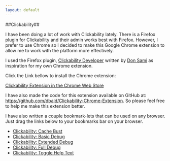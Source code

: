 ```yaml
---
layout: default
---
```

##Clickability##

I have been doing a lot of work with Clickability lately. There is a Firefox plugin for Clickability and their admin works best with Firefox. However, I prefer to use Chrome so I decided to make this Google Chrome extension to allow me to work with the platform more effectively.

I used the Firefox plugin, <a target="_blank" href="https://addons.mozilla.org/en-US/firefox/addon/clickability-developer/">Clickability Developer</a> written by <a target="_blank" href="http://www.donsami.com/">Don Sami</a> as inspiration for my own Chrome extension.

Click the Link bellow to install the Chrome extension:

<a target="_blank" href="https://chrome.google.com/webstore/detail/aaaeinhhchendnnealllcnknkfdgdbmb">Clickability Extension in the Chrome Web Store</a>

I have also made the code for this extension available on GitHub at: <a target="_blank" href="https://github.com/dbald/Clickability-Chrome-Extension"></a><a href="https://github.com/dbald/Clickability-Chrome-Extension"></a><a href="https://github.com/dbald/Clickability-Chrome-Extension">https://github.com/dbald/Clickability-Chrome-Extension</a>. So please feel free to help me make this extension better.

I have also written a couple bookmark-lets that can be used on any browser. Just drag the links below to your bookmarks bar on your browser.

<ul><li><a href="javascript:(function()%20%7B%20%20%20%20%20var%20clearCacheName%20=%20'click-clear';%20%20%20%20%20var%20query%20=%20window.location.search.substring(1);%20%20%20%20%20var%20vars%20=%20query.split('&');%20%20%20%20%20var%20sanitized%20=%20%5B%5D;%20%20%20%20%20for%20(var%20i%20=%200;%20i%20<%20vars.length;%20i++)%20%7B%20%20%20%20%20%20%20%20%20var%20pair%20=%20vars%5Bi%5D.split('=');%20%20%20%20%20%20%20%20%20if%20(pair%5B0%5D%20!=%20clearCacheName)%20%7B%20%20%20%20%20%20%20%20%20%20%20%20%20if(pair%5B1%5D%20!=%20undefined%20%7C%7C%20pair%5B1%5D%20!=%20null)%20%7B%20%20%20%20%20%20%20%20%20%20%20%20%20%20%20%20%20sanitized.push(pair%5B0%5D+'='+pair%5B1%5D);%20%20%20%20%20%20%20%20%20%20%20%20%20%20%20%20%7D%20else%20%7B%20%20%20%20%20%20%20%20%20%20%20%20%20%20%20%20%20sanitized.push(pair%5B0%5D);%20%20%20%20%20%20%20%20%20%20%20%20%20%7D%20%20%20%20%20%20%20%20%20%7D%20%20%20%20%20%7D%20%20%20%20%20%20%20%20%20%20if(sanitized.length%20>%200)%20%7B%20%20%20%20%20%20%20%20%20%20query%20=%20sanitized.join('&');%20%20%20%20%20%20%20%20%7D%20else%20%7B%20%20%20%20%20%20%20%20%20query%20=%20'';%20%20%20%20%20%20%20%20%7D%20%20%20%20%20%20%20%20%20%20%20%20%20%20var%20chars%20=%20'0123456789ABCDEFGHIJKLMNOPQRSTUVWXTZabcdefghiklmnopqrstuvwxyz';%20%20%20%20%20var%20string_length%20=%2016;%20%20%20%20%20var%20randomstring%20=%20'';%20%20%20%20%20for%20(var%20i=0;%20i<string_length;%20i++)%20%7B%20%20%20%20%20%20%20%20%20var%20rnum%20=%20Math.floor(Math.random()%20*%20chars.length);%20%20%20%20%20%20%20%20%20randomstring%20+=%20chars.substring(rnum,rnum+1);%20%20%20%20%20%7D%20%20%20%20%20%20%20%20%20%20if(query.length%20>%200)%20%7B%20%20%20%20%20%20%20%20%20query%20=%20'?'+query+'&'+clearCacheName+'='+randomstring;%20%20%20%20%20%7D%20else%20%7B%20%20%20%20%20%20%20%20%20query%20=%20'?'+clearCacheName+'='+randomstring;%20%20%20%20%20%7D%20%20%20%20%20%20%20%20%20%20window.location.search%20=%20query;%20%7D)()" title="Clickability: Cache Bust">Clickability: Cache Bust</a></li>
<li><a href="javascript:(function()%20%7B%20%20%20%20%20var%20queryName%20=%20'debug';%20%20%20%20%20var%20query%20=%20window.location.search.substring(1);%20%20%20%20%20var%20vars%20=%20query.split('&');%20%20%20%20%20var%20sanitized%20=%20%5B%5D;%20%20%20%20%20var%20addParam%20=%20true;%20%20%20%20%20var%20debugTypeValue%20=%20'basic';%20%20%20%20%20%20%20%20%20%20for%20(var%20i%20=%200;%20i%20<%20vars.length;%20i++)%20%7B%20%20%20%20%20%20%20%20%20var%20pair%20=%20vars%5Bi%5D.split('=');%20%20%20%20%20%20%20%20%20if%20(pair%5B0%5D%20!=%20queryName)%20%7B%20%20%20%20%20%20%20%20%20%20%20%20%20if(pair%5B1%5D%20!=%20undefined%20%7C%7C%20pair%5B1%5D%20!=%20null)%20%7B%20%20%20%20%20%20%20%20%20%20%20%20%20%20%20%20%20sanitized.push(pair%5B0%5D+'='+pair%5B1%5D);%20%20%20%20%20%20%20%20%20%20%20%20%20%20%20%20%7D%20else%20%7B%20%20%20%20%20%20%20%20%20%20%20%20%20%20%20%20%20sanitized.push(pair%5B0%5D);%20%20%20%20%20%20%20%20%20%20%20%20%20%7D%20%20%20%20%20%20%20%20%20%7D%20else%20%7B%20%20%20%20%20%20%20%20%20%20%20%20%20if(pair%5B1%5D%20!=%20undefined%20%7C%7C%20pair%5B1%5D%20!=%20null)%20%7B%20%20%20%20%20%20%20%20%20%20%20%20%20%20%20%20%20if(pair%5B1%5D%20!=%20debugTypeValue)%20%7B%20%20%20%20%20%20%20%20%20%20%20%20%20%20%20%20%20%20%20%20%20addParam%20=%20true;%20%20%20%20%20%20%20%20%20%20%20%20%20%20%20%20%20%7D%20else%20%7B%20%20%20%20%20%20%20%20%20%20%20%20%20%20%20%20%20%20%20%20%20addParam%20=%20false;%20%20%20%20%20%20%20%20%20%20%20%20%20%20%20%20%20%7D%20%20%20%20%20%20%20%20%20%20%20%20%20%7D%20else%20%7B%20%20%20%20%20%20%20%20%20%20%20%20%20%20%20%20%20addParam%20=%20false;%20%20%20%20%20%20%20%20%20%20%20%20%20%7D%20%20%20%20%20%20%20%20%20%7D%20%20%20%20%20%7D%20%20%20%20%20%20%20%20%20%20if(sanitized.length%20>%200)%20%7B%20%20%20%20%20%20%20%20%20%20query%20=%20sanitized.join('&');%20%20%20%20%20%20%20%20%7D%20else%20%7B%20%20%20%20%20%20%20%20%20query%20=%20'';%20%20%20%20%20%20%20%20%7D%20%20%20%20%20%20%20%20%20%20if(query.length%20>%200)%20%7B%20%20%20%20%20%20%20%20%20if(addParam%20==%20true)%20%7B%20%20%20%20%20%20%20%20%20%20%20%20%20query%20=%20'?'+query+'&'+queryName+'='+debugTypeValue;%20%20%20%20%20%20%20%20%20%7D%20else%20%7B%20%20%20%20%20%20%20%20%20%20%20%20%20query%20=%20'?'+query;%20%20%20%20%20%20%20%20%20%7D%20%20%20%20%20%7D%20else%20%7B%20%20%20%20%20%20%20%20%20if(addParam%20==%20true)%20%7B%20%20%20%20%20%20%20%20%20%20%20%20%20query%20=%20'?'+queryName+'='+debugTypeValue;%20%20%20%20%20%20%20%20%20%7D%20else%20%7B%20%20%20%20%20%20%20%20%20%20%20%20%20query%20=%20'';%20%20%20%20%20%20%20%20%20%7D%20%20%20%20%20%7D%20%20%20%20%20%20%20%20%20%20window.location.search%20=%20query;%20%7D)()" title="Clickability: Basic Debug">Clickability: Basic Debug</a></li>
<li><a href="javascript:(function()%20%7B%20%20%20%20%20var%20queryName%20=%20'debug';%20%20%20%20%20var%20query%20=%20window.location.search.substring(1);%20%20%20%20%20var%20vars%20=%20query.split('&');%20%20%20%20%20var%20sanitized%20=%20%5B%5D;%20%20%20%20%20var%20addParam%20=%20true;%20%20%20%20%20var%20debugTypeValue%20=%20'extended';%20%20%20%20%20%20%20%20%20%20for%20(var%20i%20=%200;%20i%20<%20vars.length;%20i++)%20%7B%20%20%20%20%20%20%20%20%20var%20pair%20=%20vars%5Bi%5D.split('=');%20%20%20%20%20%20%20%20%20if%20(pair%5B0%5D%20!=%20queryName)%20%7B%20%20%20%20%20%20%20%20%20%20%20%20%20if(pair%5B1%5D%20!=%20undefined%20%7C%7C%20pair%5B1%5D%20!=%20null)%20%7B%20%20%20%20%20%20%20%20%20%20%20%20%20%20%20%20%20sanitized.push(pair%5B0%5D+'='+pair%5B1%5D);%20%20%20%20%20%20%20%20%20%20%20%20%20%20%20%20%7D%20else%20%7B%20%20%20%20%20%20%20%20%20%20%20%20%20%20%20%20%20sanitized.push(pair%5B0%5D);%20%20%20%20%20%20%20%20%20%20%20%20%20%7D%20%20%20%20%20%20%20%20%20%7D%20else%20%7B%20%20%20%20%20%20%20%20%20%20%20%20%20if(pair%5B1%5D%20!=%20undefined%20%7C%7C%20pair%5B1%5D%20!=%20null)%20%7B%20%20%20%20%20%20%20%20%20%20%20%20%20%20%20%20%20if(pair%5B1%5D%20!=%20debugTypeValue)%20%7B%20%20%20%20%20%20%20%20%20%20%20%20%20%20%20%20%20%20%20%20%20addParam%20=%20true;%20%20%20%20%20%20%20%20%20%20%20%20%20%20%20%20%20%7D%20else%20%7B%20%20%20%20%20%20%20%20%20%20%20%20%20%20%20%20%20%20%20%20%20addParam%20=%20false;%20%20%20%20%20%20%20%20%20%20%20%20%20%20%20%20%20%7D%20%20%20%20%20%20%20%20%20%20%20%20%20%7D%20else%20%7B%20%20%20%20%20%20%20%20%20%20%20%20%20%20%20%20%20addParam%20=%20false;%20%20%20%20%20%20%20%20%20%20%20%20%20%7D%20%20%20%20%20%20%20%20%20%7D%20%20%20%20%20%7D%20%20%20%20%20%20%20%20%20%20if(sanitized.length%20>%200)%20%7B%20%20%20%20%20%20%20%20%20%20query%20=%20sanitized.join('&');%20%20%20%20%20%20%20%20%7D%20else%20%7B%20%20%20%20%20%20%20%20%20query%20=%20'';%20%20%20%20%20%20%20%20%7D%20%20%20%20%20%20%20%20%20%20if(query.length%20>%200)%20%7B%20%20%20%20%20%20%20%20%20if(addParam%20==%20true)%20%7B%20%20%20%20%20%20%20%20%20%20%20%20%20query%20=%20'?'+query+'&'+queryName+'='+debugTypeValue;%20%20%20%20%20%20%20%20%20%7D%20else%20%7B%20%20%20%20%20%20%20%20%20%20%20%20%20query%20=%20'?'+query;%20%20%20%20%20%20%20%20%20%7D%20%20%20%20%20%7D%20else%20%7B%20%20%20%20%20%20%20%20%20if(addParam%20==%20true)%20%7B%20%20%20%20%20%20%20%20%20%20%20%20%20query%20=%20'?'+queryName+'='+debugTypeValue;%20%20%20%20%20%20%20%20%20%7D%20else%20%7B%20%20%20%20%20%20%20%20%20%20%20%20%20query%20=%20'';%20%20%20%20%20%20%20%20%20%7D%20%20%20%20%20%7D%20%20%20%20%20%20%20%20%20%20window.location.search%20=%20query;%20%7D)()" title="Clickability: Extended Debug">Clickability: Extended Debug</a></li>
<li><a href="javascript:(function()%20%7B%20%20%20%20%20var%20queryName%20=%20'debug';%20%20%20%20%20var%20query%20=%20window.location.search.substring(1);%20%20%20%20%20var%20vars%20=%20query.split('&');%20%20%20%20%20var%20sanitized%20=%20%5B%5D;%20%20%20%20%20var%20addParam%20=%20true;%20%20%20%20%20var%20debugTypeValue%20=%20'full';%20%20%20%20%20%20%20%20%20%20for%20(var%20i%20=%200;%20i%20<%20vars.length;%20i++)%20%7B%20%20%20%20%20%20%20%20%20var%20pair%20=%20vars%5Bi%5D.split('=');%20%20%20%20%20%20%20%20%20if%20(pair%5B0%5D%20!=%20queryName)%20%7B%20%20%20%20%20%20%20%20%20%20%20%20%20if(pair%5B1%5D%20!=%20undefined%20%7C%7C%20pair%5B1%5D%20!=%20null)%20%7B%20%20%20%20%20%20%20%20%20%20%20%20%20%20%20%20%20sanitized.push(pair%5B0%5D+'='+pair%5B1%5D);%20%20%20%20%20%20%20%20%20%20%20%20%20%20%20%20%7D%20else%20%7B%20%20%20%20%20%20%20%20%20%20%20%20%20%20%20%20%20sanitized.push(pair%5B0%5D);%20%20%20%20%20%20%20%20%20%20%20%20%20%7D%20%20%20%20%20%20%20%20%20%7D%20else%20%7B%20%20%20%20%20%20%20%20%20%20%20%20%20if(pair%5B1%5D%20!=%20undefined%20%7C%7C%20pair%5B1%5D%20!=%20null)%20%7B%20%20%20%20%20%20%20%20%20%20%20%20%20%20%20%20%20if(pair%5B1%5D%20!=%20debugTypeValue)%20%7B%20%20%20%20%20%20%20%20%20%20%20%20%20%20%20%20%20%20%20%20%20addParam%20=%20true;%20%20%20%20%20%20%20%20%20%20%20%20%20%20%20%20%20%7D%20else%20%7B%20%20%20%20%20%20%20%20%20%20%20%20%20%20%20%20%20%20%20%20%20addParam%20=%20false;%20%20%20%20%20%20%20%20%20%20%20%20%20%20%20%20%20%7D%20%20%20%20%20%20%20%20%20%20%20%20%20%7D%20else%20%7B%20%20%20%20%20%20%20%20%20%20%20%20%20%20%20%20%20addParam%20=%20false;%20%20%20%20%20%20%20%20%20%20%20%20%20%7D%20%20%20%20%20%20%20%20%20%7D%20%20%20%20%20%7D%20%20%20%20%20%20%20%20%20%20if(sanitized.length%20>%200)%20%7B%20%20%20%20%20%20%20%20%20%20query%20=%20sanitized.join('&');%20%20%20%20%20%20%20%20%7D%20else%20%7B%20%20%20%20%20%20%20%20%20query%20=%20'';%20%20%20%20%20%20%20%20%7D%20%20%20%20%20%20%20%20%20%20if(query.length%20>%200)%20%7B%20%20%20%20%20%20%20%20%20if(addParam%20==%20true)%20%7B%20%20%20%20%20%20%20%20%20%20%20%20%20query%20=%20'?'+query+'&'+queryName+'='+debugTypeValue;%20%20%20%20%20%20%20%20%20%7D%20else%20%7B%20%20%20%20%20%20%20%20%20%20%20%20%20query%20=%20'?'+query;%20%20%20%20%20%20%20%20%20%7D%20%20%20%20%20%7D%20else%20%7B%20%20%20%20%20%20%20%20%20if(addParam%20==%20true)%20%7B%20%20%20%20%20%20%20%20%20%20%20%20%20query%20=%20'?'+queryName+'='+debugTypeValue;%20%20%20%20%20%20%20%20%20%7D%20else%20%7B%20%20%20%20%20%20%20%20%20%20%20%20%20query%20=%20'';%20%20%20%20%20%20%20%20%20%7D%20%20%20%20%20%7D%20%20%20%20%20%20%20%20%20%20window.location.search%20=%20query;%20%7D)()" title="Clickability: Full Debug">Clickability: Full Debug</a></li>
<li><a href="javascript:(function()%20%7B%20%20%20%20%20var%20queryName%20=%20'showHelp';%20%20%20%20%20var%20query%20=%20window.location.search.substring(1);%20%20%20%20%20var%20vars%20=%20query.split('&');%20%20%20%20%20var%20sanitized%20=%20%5B%5D;%20%20%20%20%20var%20addParam%20=%20true;%20%20%20%20%20for%20(var%20i%20=%200;%20i%20<%20vars.length;%20i++)%20%7B%20%20%20%20%20%20%20%20%20var%20pair%20=%20vars%5Bi%5D.split('=');%20%20%20%20%20%20%20%20%20if%20(pair%5B0%5D%20!=%20queryName)%20%7B%20%20%20%20%20%20%20%20%20%20%20%20%20if(pair%5B1%5D%20!=%20undefined%20%7C%7C%20pair%5B1%5D%20!=%20null)%20%7B%20%20%20%20%20%20%20%20%20%20%20%20%20%20%20%20%20sanitized.push(pair%5B0%5D+'='+pair%5B1%5D);%20%20%20%20%20%20%20%20%20%20%20%20%20%20%20%20%7D%20else%20%7B%20%20%20%20%20%20%20%20%20%20%20%20%20%20%20%20%20sanitized.push(pair%5B0%5D);%20%20%20%20%20%20%20%20%20%20%20%20%20%7D%20%20%20%20%20%20%20%20%20%7D%20else%20%7B%20%20%20%20%20%20%20%20%20%20%20%20%20addParam%20=%20false;%20%20%20%20%20%20%20%20%20%7D%20%20%20%20%20%7D%20%20%20%20%20%20%20%20%20%20if(sanitized.length%20>%200)%20%7B%20%20%20%20%20%20%20%20%20%20query%20=%20sanitized.join('&');%20%20%20%20%20%20%20%20%7D%20else%20%7B%20%20%20%20%20%20%20%20%20query%20=%20'';%20%20%20%20%20%20%20%20%7D%20%20%20%20%20%20%20%20%20%20if(query.length%20>%200)%20%7B%20%20%20%20%20%20%20%20%20if(addParam%20==%20true)%20%7B%20%20%20%20%20%20%20%20%20%20%20%20%20query%20=%20'?'+query+'&'+queryName+'=y';%20%20%20%20%20%20%20%20%20%7D%20else%20%7B%20%20%20%20%20%20%20%20%20%20%20%20%20query%20=%20'?'+query;%20%20%20%20%20%20%20%20%20%7D%20%20%20%20%20%7D%20else%20%7B%20%20%20%20%20%20%20%20%20if(addParam%20==%20true)%20%7B%20%20%20%20%20%20%20%20%20%20%20%20%20query%20=%20'?'+queryName+'=y';%20%20%20%20%20%20%20%20%20%7D%20else%20%7B%20%20%20%20%20%20%20%20%20%20%20%20%20query%20=%20'';%20%20%20%20%20%20%20%20%20%7D%20%20%20%20%20%7D%20%20%20%20%20%20%20%20%20%20window.location.search%20=%20query;%20%7D)()" title="Clickability: Toggle Help Text">Clickability: Toggle Help Text</a></li>
</ul>